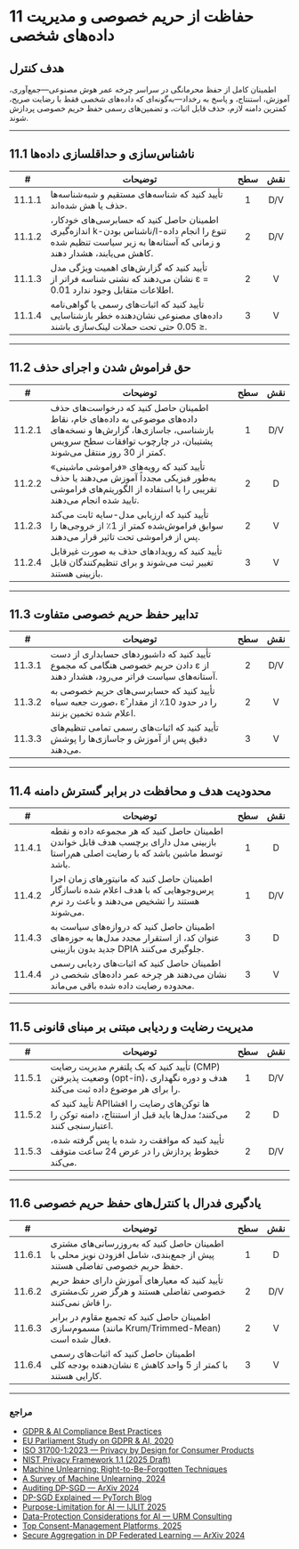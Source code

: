 # 11 حفاظت از حریم خصوصی و مدیریت داده‌های شخصی

## هدف کنترل

اطمینان کامل از حفظ محرمانگی در سراسر چرخه عمر هوش مصنوعی—جمع‌آوری، آموزش، استنتاج، و پاسخ به رخداد—به‌گونه‌ای که داده‌های شخصی فقط با رضایت صریح، کمترین دامنه لازم، حذف قابل اثبات، و تضمین‌های رسمی حفظ حریم خصوصی پردازش شوند.

---

## 11.1 ناشناس‌سازی و حداقلسازی داده‌ها

|   #    | توضیحات                                                                                                                                                        | سطح | نقش |
| :----: | -------------------------------------------------------------------------------------------------------------------------------------------------------------- | :-: | :-: |
| 11.1.1 | تأیید کنید که شناسه‌های مستقیم و شبه‌شناسه‌ها حذف یا هش شده‌اند.                                                                                               |  1  | D/V |
| 11.1.2 | اطمینان حاصل کنید که حسابرسی‌های خودکار، اندازه‌گیری k-ناشناس بودن/l-تنوع را انجام داده و زمانی که آستانه‌ها به زیر سیاست تنظیم شده کاهش می‌یابند، هشدار دهند. |  2  | D/V |
| 11.1.3 | تأیید کنید که گزارش‌های اهمیت ویژگی مدل نشان می‌دهند که نشتی شناسه فراتر از ε = 0.01 اطلاعات متقابل وجود ندارد.                                                |  2  |  V  |
| 11.1.4 | تأیید کنید که اثبات‌های رسمی یا گواهی‌نامه داده‌های مصنوعی نشان‌دهنده خطر بازشناسایی ≤ 0.05 حتی تحت حملات لینک‌سازی باشند.                                     |  3  |  V  |

---

## 11.2 حق فراموش شدن و اجرای حذف

|   #    | توضیحات                                                                                                                                                                                | سطح | نقش |
| :----: | -------------------------------------------------------------------------------------------------------------------------------------------------------------------------------------- | :-: | :-: |
| 11.2.1 | اطمینان حاصل کنید که درخواست‌های حذف داده‌های موضوعی به داده‌های خام، نقاط بازشناسی، جاسازی‌ها، گزارش‌ها و نسخه‌های پشتیبان، در چارچوب توافقات سطح سرویس کمتر از 30 روز منتقل می‌شوند. |  1  | D/V |
| 11.2.2 | تأیید کنید که رویه‌های «فراموشی ماشینی» به‌طور فیزیکی مجدداً آموزش می‌دهند یا حذف تقریبی را با استفاده از الگوریتم‌های فراموشی تایید شده انجام می‌دهند.                                |  2  |  D  |
| 11.2.3 | تأیید کنید که ارزیابی مدل-سایه ثابت می‌کند سوابق فراموش‌شده کمتر از 1٪ از خروجی‌ها را پس از فراموشی تحت تاثیر قرار می‌دهند.                                                            |  2  |  V  |
| 11.2.4 | تأیید کنید که رویدادهای حذف به صورت غیرقابل تغییر ثبت می‌شوند و برای تنظیم‌کنندگان قابل بازبینی هستند.                                                                                 |  3  |  V  |

---

## 11.3 تدابیر حفظ حریم خصوصی متفاوت

|   #    | توضیحات                                                                                                                  | سطح | نقش |
| :----: | ------------------------------------------------------------------------------------------------------------------------ | :-: | :-: |
| 11.3.1 | تأیید کنید که داشبوردهای حسابداری از دست دادن حریم خصوصی هنگامی که مجموع ε از آستانه‌های سیاست فراتر می‌رود، هشدار دهند. |  2  | D/V |
| 11.3.2 | تأیید کنید که حسابرسی‌های حریم خصوصی به صورت جعبه سیاه، ε̂ را در حدود 10٪ از مقدار اعلام شده تخمین بزنند.                |  2  |  V  |
| 11.3.3 | تأیید کنید که اثبات‌های رسمی تمامی تنظیم‌های دقیق پس از آموزش و جاسازی‌ها را پوشش می‌دهند.                               |  3  |  V  |

---

## 11.4 محدودیت هدف و محافظت در برابر گسترش دامنه

|   #    | توضیحات                                                                                                                            | سطح | نقش |
| :----: | ---------------------------------------------------------------------------------------------------------------------------------- | :-: | :-: |
| 11.4.1 | اطمینان حاصل کنید که هر مجموعه داده و نقطه بازبینی مدل دارای برچسب هدف قابل خواندن توسط ماشین باشد که با رضایت اصلی هم‌راستا باشد. |  1  |  D  |
| 11.4.2 | اطمینان حاصل کنید که مانیتورهای زمان اجرا پرس‌وجوهایی که با هدف اعلام شده ناسازگار هستند را تشخیص می‌دهند و باعث رد نرم می‌شوند.   |  1  | D/V |
| 11.4.3 | اطمینان حاصل کنید که دروازه‌های سیاست به عنوان کد، از استقرار مجدد مدل‌ها به حوزه‌های جدید بدون بازبینی DPIA جلوگیری می‌کنند.      |  3  |  D  |
| 11.4.4 | اطمینان حاصل کنید که اثبات‌های ردیابی رسمی نشان می‌دهند هر چرخه عمر داده‌های شخصی در محدوده رضایت داده شده باقی می‌ماند.           |  3  |  V  |

---

## 11.5 مدیریت رضایت و ردیابی مبتنی بر مبنای قانونی

|   #    | توضیحات                                                                                                                 | سطح | نقش |
| :----: | ----------------------------------------------------------------------------------------------------------------------- | :-: | :-: |
| 11.5.1 | تأیید کنید که یک پلتفرم مدیریت رضایت (CMP) وضعیت پذیرفتن (opt-in)، هدف و دوره نگهداری را برای هر موضوع داده ثبت می‌کند. |  1  | D/V |
| 11.5.2 | تأیید کنید که APIها توکن‌های رضایت را افشا می‌کنند؛ مدل‌ها باید قبل از استنتاج، دامنه توکن را اعتبارسنجی کنند.          |  2  |  D  |
| 11.5.3 | تأیید کنید که موافقت رد شده یا پس گرفته شده، خطوط پردازش را در عرض 24 ساعت متوقف می‌کند.                                |  2  | D/V |

---

## 11.6 یادگیری فدرال با کنترل‌های حفظ حریم خصوصی

|   #    | توضیحات                                                                                                           | سطح | نقش |
| :----: | ----------------------------------------------------------------------------------------------------------------- | :-: | :-: |
| 11.6.1 | اطمینان حاصل کنید که به‌روزرسانی‌های مشتری پیش از جمع‌بندی، شامل افزودن نویز محلی با حفظ حریم خصوصی تفاضلی هستند. |  1  |  D  |
| 11.6.2 | تأیید کنید که معیارهای آموزش دارای حفظ حریم خصوصی تفاضلی هستند و هرگز ضرر تک‌مشتری را فاش نمی‌کنند.               |  2  | D/V |
| 11.6.3 | اطمینان حاصل کنید که تجمیع مقاوم در برابر مسموم‌سازی (مانند Krum/Trimmed-Mean) فعال شده است.                      |  2  |  V  |
| 11.6.4 | اطمینان حاصل کنید که اثبات‌های رسمی نشان‌دهنده بودجه کلی ε با کمتر از 5 واحد کاهش کارایی هستند.                   |  3  |  V  |

---

### مراجع

* [GDPR & AI Compliance Best Practices](https://www.exabeam.com/explainers/gdpr-compliance/the-intersection-of-gdpr-and-ai-and-6-compliance-best-practices/)
* [EU Parliament Study on GDPR & AI, 2020](https://www.europarl.europa.eu/RegData/etudes/STUD/2020/641530/EPRS_STU%282020%29641530_EN.pdf)
* [ISO 31700-1:2023 — Privacy by Design for Consumer Products](https://www.iso.org/standard/84977.html)
* [NIST Privacy Framework 1.1 (2025 Draft)](https://www.nist.gov/privacy-framework)
* [Machine Unlearning: Right-to-Be-Forgotten Techniques](https://www.kaggle.com/code/tamlhp/machine-unlearning-the-right-to-be-forgotten)
* [A Survey of Machine Unlearning, 2024](https://arxiv.org/html/2209.02299v6)
* [Auditing DP-SGD — ArXiv 2024](https://arxiv.org/html/2405.14106v4)
* [DP-SGD Explained — PyTorch Blog](https://medium.com/pytorch/differential-privacy-series-part-1-dp-sgd-algorithm-explained-12512c3959a3)
* [Purpose-Limitation for AI — IJLIT 2025](https://academic.oup.com/ijlit/article/doi/10.1093/ijlit/eaaf003/8121663)
* [Data-Protection Considerations for AI — URM Consulting](https://www.urmconsulting.com/blog/data-protection-considerations-for-artificial-intelligence-ai)
* [Top Consent-Management Platforms, 2025](https://www.enzuzo.com/blog/best-consent-management-platforms)
* [Secure Aggregation in DP Federated Learning — ArXiv 2024](https://arxiv.org/abs/2407.19286)

